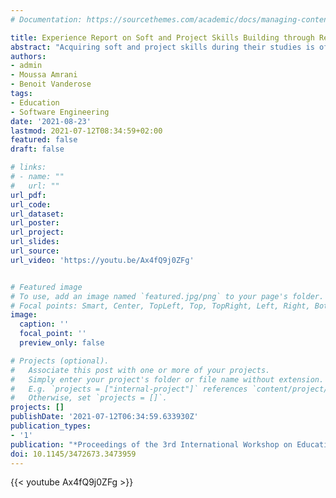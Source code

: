 ```yaml
---
# Documentation: https://sourcethemes.com/academic/docs/managing-content/

title: Experience Report on Soft and Project Skills Building through Repetition
abstract: "Acquiring soft and project skills during their studies is of paramount importance for computer science students to integrate large development teams after graduating. Project-oriented learning offers interesting opportunities for teachers to tutor students, and allows them to acquire and train those skills in addition to the core topics of the course. However, since most existing curricula require courses to be as independent as possible (for organizational reasons for instance), some topics are covered in different courses in slightly different ways. This repetition is interesting for understanding difficult notions appropriately, but may also hamper students' understanding when closely related concepts are embedded in different ways. We report here on our teaching approach: we propose a series of projects that share a common theme, in order to (i) provide a transversal understanding of common notions seen in separate courses, and (ii) introduce soft and project skills in a progressive way, enabling students to iteratively experience and learn skills that are necessary for professional life. We report on the results of interviews conducted with the students and extract valuable lessons for reproducing this approach in different curricula."
authors:
- admin
- Moussa Amrani
- Benoit Vanderose
tags:
- Education
- Software Engineering
date: '2021-08-23'
lastmod: 2021-07-12T08:34:59+02:00
featured: false
draft: false

# links:
# - name: ""
#   url: ""
url_pdf:
url_code:
url_dataset:
url_poster:
url_project:
url_slides:
url_source:
url_video: 'https://youtu.be/Ax4fQ9j0ZFg'


# Featured image
# To use, add an image named `featured.jpg/png` to your page's folder.
# Focal points: Smart, Center, TopLeft, Top, TopRight, Left, Right, BottomLeft, Bottom, BottomRight.
image:
  caption: ''
  focal_point: ''
  preview_only: false

# Projects (optional).
#   Associate this post with one or more of your projects.
#   Simply enter your project's folder or file name without extension.
#   E.g. `projects = ["internal-project"]` references `content/project/deep-learning/index.md`.
#   Otherwise, set `projects = []`.
projects: []
publishDate: '2021-07-12T06:34:59.633930Z'
publication_types:
- '1'
publication: "*Proceedings of the 3rd International Workshop on Education through Advanced Software Engineering and Artificial Intelligence (EASEAI '21)*"
doi: 10.1145/3472673.3473959
---
```


{{< youtube Ax4fQ9j0ZFg >}}
